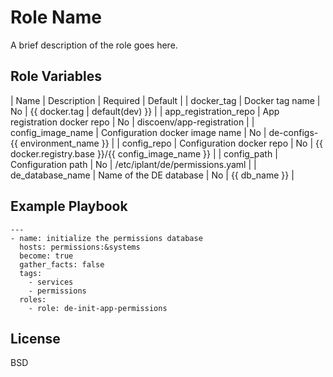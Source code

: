 Role Name
=========

A brief description of the role goes here.

Role Variables
--------------

| Name                  | Description                     | Required | Default                           |
| docker_tag            | Docker tag name                 | No       | {{ docker.tag | default(dev) }}   |
| app_registration_repo | App registration docker repo    | No       | discoenv/app-registration         |
| config_image_name     | Configuration docker image name | No       | de-configs-{{ environment_name }} |
| config_repo           | Configuration docker repo       | No       | {{ docker.registry.base }}/{{ config_image_name }} |
| config_path           | Configuration path              | No       | /etc/iplant/de/permissions.yaml   |
| de_database_name      | Name of the DE database         | No       | {{ db_name }}                     |

Example Playbook
----------------

    ---
    - name: initialize the permissions database
      hosts: permissions:&systems
      become: true
      gather_facts: false
      tags:
        - services
        - permissions
      roles:
        - role: de-init-app-permissions

License
-------

BSD
